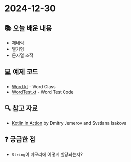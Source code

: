 # 2024-12-30

## 📚 오늘 배운 내용

- 제네릭
- 열거형
- 문자열 조작

## 💻 예제 코드

- [Word.kt](../../main/kotlin/day10/Word.kt) - Word Class
- [WordTest.kt](../../test/kotlin/day10/WordTest.kt) - Word Test Code

## 🔍 참고 자료

- [Kotlin in Action](https://www.manning.com/books/kotlin-in-action) by Dmitry Jemerov and Svetlana Isakova

## ❓ 궁금한 점

- `String`이 메모리에 어떻게 할당되는지?